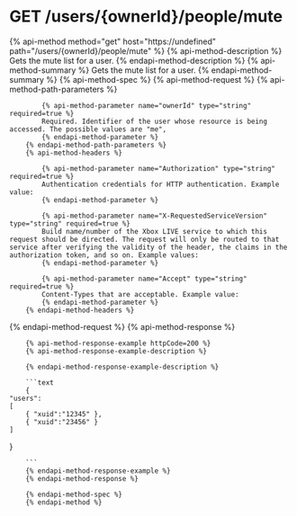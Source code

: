 # GET /users/{ownerId}/people/mute

{% api-method method="get" host="https://undefined" path="/users/{ownerId}/people/mute" %}
        {% api-method-description %}
        Gets the mute list for a user.
        {% endapi-method-description %}
        {% api-method-summary %}
        Gets the mute list for a user.
        {% endapi-method-summary %}
        {% api-method-spec %}
        {% api-method-request %}
        {% api-method-path-parameters %}
        
            {% api-method-parameter name="ownerId" type="string" required=true %}
            Required. Identifier of the user whose resource is being accessed. The possible values are "me", 
            {% endapi-method-parameter %}
        {% endapi-method-path-parameters %}
        {% api-method-headers %}
        
            {% api-method-parameter name="Authorization" type="string" required=true %}
            Authentication credentials for HTTP authentication. Example value: 
            {% endapi-method-parameter %}

            {% api-method-parameter name="X-RequestedServiceVersion" type="string" required=true %}
            Build name/number of the Xbox LIVE service to which this request should be directed. The request will only be routed to that service after verifying the validity of the header, the claims in the authorization token, and so on. Example values: 
            {% endapi-method-parameter %}

            {% api-method-parameter name="Accept" type="string" required=true %}
            Content-Types that are acceptable. Example value: 
            {% endapi-method-parameter %}
        {% endapi-method-headers %}
{% endapi-method-request %}
        {% api-method-response %}
        
        {% api-method-response-example httpCode=200 %}
        {% api-method-response-example-description %}
        
        {% endapi-method-response-example-description %}
        
        ```text
        {
    "users":
    [
        { "xuid":"12345" },
        { "xuid":"23456" }
    ]
}

        ```
        {% endapi-method-response-example %}
        {% endapi-method-response %}
        
        {% endapi-method-spec %}
        {% endapi-method %}